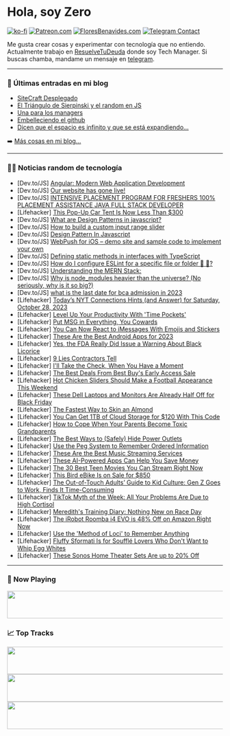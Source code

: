# Hola, soy Zero

[![ko-fi](https://ko-fi.com/img/githubbutton_sm.svg)](https://ko-fi.com/J3J4N0LUK)
[![Patreon.com](https://img.shields.io/endpoint.svg?url=https%3A%2F%2Fshieldsio-patreon.vercel.app%2Fapi%3Fusername%3Dzerodragon%26type%3Dpatrons&style=for-the-badge)](https://patreon.com/zerodragon)
[![FloresBenavides.com](https://img.shields.io/website?down_message=oops&label=MiBlog&style=for-the-badge&up_message=online&url=https%3A%2F%2Ffloresbenavides.com)](https://floresbenavides.com)
[![Telegram Contact](https://img.shields.io/badge/escr%C3%ADbeme-ZeroDragon-%2326A5E4?style=for-the-badge&logo=telegram)](https://t.me/zerodragon)

Me gusta crear cosas y experimentar con tecnología que no entiendo.
Actualmente trabajo en [ResuelveTuDeuda](http://github.com/resuelve) donde soy Tech Manager.
Si buscas chamba, mandame un mensaje en [telegram](https://t.me/zerodragon).

---

### 📕 Últimas entradas en mi blog
<!-- BLOG-POST-LIST:START -->
- [SiteCraft Desplegado](https://floresbenavides.com/sitecraft-desplegado/)
- [El Triángulo de Sierpinski y el random en JS](https://floresbenavides.com/el-triangulo-de-sierpinski-y-el-random-en-js/)
- [Una para los managers](https://floresbenavides.com/una-para-los-managers/)
- [Embelleciendo el github](https://floresbenavides.com/embelleciendo-el-github/)
- [Dicen que el espacio es infinito y que se está expandiendo…](https://floresbenavides.com/dicen-que-el-espacio-es-infinito-y-que-se-esta-expandiendo/)
<!-- BLOG-POST-LIST:END -->

➡️ [Más cosas en mi blog...](https://floresbenavides.com)

---

### 👨‍💻 Noticias random de tecnología
<!-- TECH-POSTS:START -->
- [Dev.to/JS] [Angular: Modern Web Application Development](https://dev.to/sparkouttech/angular-modern-web-application-development-125l)
- [Dev.to/JS] [Our website has gone live!](https://dev.to/opensourcee/our-website-has-gone-live-1a7)
- [Dev.to/JS] [INTENSIVE PLACEMENT PROGRAM FOR FRESHERS 100% PLACEMENT ASSISTANCE JAVA FULL STACK DEVELOPER](https://dev.to/datavalley_ai/intensive-placement-program-for-freshers100-placement-assistancejava-full-stack-developer-37jo)
- [Lifehacker] [This Pop-Up Car Tent Is Now Less Than $300](https://lifehacker.com/this-pop-up-car-tent-is-now-less-than-300-1850959395)
- [Dev.to/JS] [What are Design Patterns in javascript?](https://dev.to/zeeshanali0704/what-are-design-patterns-4m71)
- [Dev.to/JS] [How to build a custom input range slider](https://dev.to/anandson47/how-to-build-a-custom-input-range-slider-4d59)
- [Dev.to/JS] [Design Pattern In Javascript](https://dev.to/zeeshanali0704/design-pattern-in-javascript-4km)
- [Dev.to/JS] [WebPush for iOS – demo site and sample code to implement your own](https://dev.to/andreinwald/webpush-for-ios-demo-site-and-sample-code-to-implement-your-own-4hb4)
- [Dev.to/JS] [Defining static methods in interfaces with TypeScript](https://dev.to/_staticvoid/defining-static-methods-in-interfaces-with-typescript-4232)
- [Dev.to/JS] [How do I configure ESLint for a specific file or folder 📂 🥰?](https://dev.to/martygo/how-do-i-configure-eslint-for-a-specific-file-or-folder--2eem)
- [Dev.to/JS] [Understanding the MERN Stack:](https://dev.to/baaskaa-se/understanding-the-mern-stack-j70)
- [Dev.to/JS] [Why is node_modules heavier than the universe? &lpar;No seriously, why is it so big?&rpar;](https://dev.to/faizbshah/why-is-nodemodules-heavier-than-the-universe-no-seriously-why-is-it-so-big-12dl)
- [Dev.to/JS] [what is the last date for bca admission in 2023](https://dev.to/vgigroupblog/what-is-the-last-date-for-bca-admission-in-2023-40g9)
- [Lifehacker] [Today’s NYT Connections Hints &lpar;and Answer&rpar; for Saturday, October 28, 2023](https://lifehacker.com/nyt-connections-answer-today-october-28-2023-1850966520)
- [Lifehacker] [Level Up Your Productivity With &#39;Time Pockets&#39;](https://lifehacker.com/level-up-your-productivity-with-time-pockets-1850966690)
- [Lifehacker] [Put MSG in Everything, You Cowards](https://lifehacker.com/put-msg-in-everything-you-cowards-1831721707)
- [Lifehacker] [You Can Now React to iMessages With Emojis and Stickers](https://lifehacker.com/you-can-now-react-to-imessages-with-emojis-and-stickers-1850967753)
- [Lifehacker] [These Are the Best Android Apps for 2023](https://lifehacker.com/the-best-android-apps-1850964120)
- [Lifehacker] [Yes, the FDA Really Did Issue a Warning About Black Licorice](https://lifehacker.com/fda-black-licorice-warning-1839441801)
- [Lifehacker] [9 Lies Contractors Tell](https://lifehacker.com/9-lies-contractors-tell-1850967181)
- [Lifehacker] [I&#39;ll Take the Check, When You Have a Moment](https://lifehacker.com/lifehackers-best-food-hacks-ever-1850967435)
- [Lifehacker] [The Best Deals From Best Buy&#39;s Early Access Sale](https://lifehacker.com/best-buys-black-friday-calendar-1850942632)
- [Lifehacker] [Hot Chicken Sliders Should Make a Football Appearance This Weekend](https://lifehacker.com/2-45-hot-chicken-slider-recipe-1850967503)
- [Lifehacker] [These Dell Laptops and Monitors Are Already Half Off for Black Friday](https://lifehacker.com/these-dell-laptops-and-monitors-are-already-half-off-fo-1850967603)
- [Lifehacker] [The Fastest Way to Skin an Almond](https://lifehacker.com/how-to-blanch-and-skin-almonds-1849639820)
- [Lifehacker] [You Can Get 1TB of Cloud Storage for $120 With This Code](https://lifehacker.com/you-can-get-1tb-of-cloud-storage-for-120-with-this-cod-1850959122)
- [Lifehacker] [How to Cope When Your Parents Become Toxic Grandparents](https://lifehacker.com/how-to-cope-when-your-parents-become-toxic-grandparents-1850965637)
- [Lifehacker] [The Best Ways to &lpar;Safely&rpar; Hide Power Outlets](https://lifehacker.com/the-best-ways-to-safely-hide-power-outlets-1850966549)
- [Lifehacker] [Use the Peg System to Remember Ordered Information](https://lifehacker.com/use-the-peg-system-to-remember-ordered-information-1850966616)
- [Lifehacker] [These Are the Best Music Streaming Services](https://lifehacker.com/the-best-music-streaming-services-1850864544)
- [Lifehacker] [These AI-Powered Apps Can Help You Save Money](https://lifehacker.com/these-ai-powered-apps-can-help-you-save-money-1850957278)
- [Lifehacker] [The 30 Best Teen Movies You Can Stream Right Now](https://lifehacker.com/best-teen-movies-streaming-1850962642)
- [Lifehacker] [This Bird eBike Is on Sale for $850](https://lifehacker.com/this-bird-ebike-is-on-sale-for-850-1850958669)
- [Lifehacker] [The Out-of-Touch Adults’ Guide to Kid Culture: Gen Z Goes to Work, Finds It Time-Consuming](https://lifehacker.com/the-out-of-touch-adults-guide-to-kid-culture-gen-z-go-1850965502)
- [Lifehacker] [TikTok Myth of the Week: All Your Problems Are Due to High Cortisol](https://lifehacker.com/tiktok-myth-of-the-week-all-your-problems-are-due-to-h-1850963889)
- [Lifehacker] [Meredith&#39;s Training Diary: Nothing New on Race Day](https://lifehacker.com/nothing-new-on-race-day-1850962483)
- [Lifehacker] [The iRobot Roomba i4 EVO is 48% Off on Amazon Right Now](https://lifehacker.com/the-irobot-roomba-i4-evo-is-48-off-on-amazon-right-now-1850964399)
- [Lifehacker] [Use the &#39;Method of Loci&#39; to Remember Anything](https://lifehacker.com/loci-method-remember-anything-on-a-test-1850963999)
- [Lifehacker] [Fluffy Sformati Is for Soufflé Lovers Who Don&#39;t Want to Whip Egg Whites](https://lifehacker.com/easy-sformati-recipe-1850964364)
- [Lifehacker] [These Sonos Home Theater Sets Are up to 20% Off](https://lifehacker.com/these-sonos-home-theater-sets-are-up-to-20-off-1850953667)<!-- TECH-POSTS:END -->

---

### 🎵 Now Playing
<a href="https://spotify-now-playing-dun.vercel.app/now-playing?open"><img src="https://spotify-now-playing-dun.vercel.app/now-playing" width="540" height="64"></a>

### 📈 Top Tracks
<a href="https://spotify-now-playing-dun.vercel.app/top-tracks?i=1&open"><img src="https://spotify-now-playing-dun.vercel.app/top-tracks?i=1" width="540" height="64"></a>
<a href="https://spotify-now-playing-dun.vercel.app/top-tracks?i=2&open"><img src="https://spotify-now-playing-dun.vercel.app/top-tracks?i=2" width="540" height="64"></a>
<a href="https://spotify-now-playing-dun.vercel.app/top-tracks?i=3&open"><img src="https://spotify-now-playing-dun.vercel.app/top-tracks?i=3" width="540" height="64"></a>
